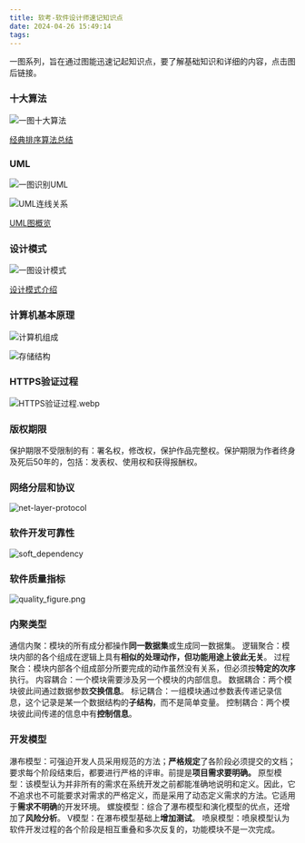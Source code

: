 ```yaml
---
title: 软考-软件设计师速记知识点
date: 2024-04-26 15:49:14
tags:
---
```


一图系列，旨在通过图能迅速记起知识点，要了解基础知识和详细的内容，点击图后链接。

### 十大算法

![一图十大算法](一图十大算法.png)

[经典排序算法总结](https://javaguide.cn/cs-basics/algorithms/10-classical-sorting-algorithms.html)

### UML

![一图识别UML](一图识别UML.png)

![UML连线关系](uml2.png)

[UML图概览](http://www.uml.org.cn/oobject/OObject.asp)

<!--more-->

### 设计模式

![一图设计模式](一图设计模式.png)

[设计模式介绍](https://refactoringguru.cn/design-patterns/catalog)

### 计算机基本原理

![计算机组成](计算机组成.png)

![存储结构](存储结构.png)

### HTTPS验证过程

![HTTPS验证过程.webp](HTTPS验证过程.webp)

### 版权期限

保护期限不受限制的有：署名权，修改权，保护作品完整权。保护期限为作者终身及死后50年的，包括：发表权、使用权和获得报酬权。

### 网络分层和协议

![net-layer-protocol](net-layer-protocol.webp)

### 软件开发可靠性

![soft_dependency](soft_dependency.png)

### 软件质量指标

![quality_figure.png](quality_figure.png)

### 内聚类型

通信内聚：模块的所有成分都操作**同一数据集**或生成同一数据集。
逻辑聚合：模块内部的各个组成在逻辑上具有**相似的处理动作，但功能用途上彼此无关**。
过程聚合：模块内部各个组成部分所要完成的动作虽然没有关系，但必须按**特定的次序**执行。
内容耦合：一个模块需要涉及另一个模块的内部信息。
数据耦合：两个模块彼此间通过数据参数**交换信息**。
标记耦合：一组模块通过参数表传递记录信息，这个记录是某一个数据结构的**子结构**，而不是简单变量。
控制耦合：两个模块彼此间传递的信息中有**控制信息**。

### 开发模型

瀑布模型：可强迫开发人员采用规范的方法；**严格规定**了各阶段必须提交的文档；要求每个阶段结束后，都要进行严格的评审。前提是**项目需求要明确。**
原型模型：该模型认为并非所有的需求在系统开发之前都能准确地说明和定义。因此，它不追求也不可能要求对需求的严格定义，而是采用了动态定义需求的方法。它适用于**需求不明确**的开发环境。
螺旋模型：综合了瀑布模型和演化模型的优点，还增加了**风险分析**。
V模型：在瀑布模型基础上**增加测试**。
喷泉模型：喷泉模型认为软件开发过程的各个阶段是相互重叠和多次反复的，功能模块不是一次完成。
